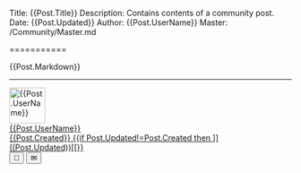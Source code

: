 ﻿Title: {{Post.Title}}
Description: Contains contents of a community post.
Date: {{Post.Updated}}
Author: {{Post.UserName}}
Master: /Community/Master.md

===========

{{Post.Markdown}}

----------

<div class='footer'>
<a href="/Community/Author/{{Post.UserId}}">
<img alt='{{Post.UserName}}' with='64' height='64' src='{{Post.AvatarUrl}}?Width=64&Height=64'/>
<div class='authorInfo'>
<span class='author'>{{Post.UserName}}</span>
<br/>
<span class='created'>{{Post.Created}}</span>
{{if Post.Updated!=Post.Created then ]]
<br/><span class='updated'>((Post.Updated))</span>[[}}
</div></a>
<div class="toolbar">
<button type="button" onclick="OpenLink('/Community/Post/{{Post.Link}}')" class="unicodeChar">🔗</button>
<button type="button" onclick="OpenLink('/Community/Message.md?PLink={{Post.Link}}')" class="unicodeChar">✉</button>
</div></div>
